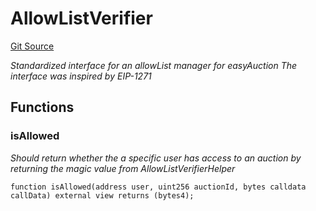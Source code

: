 # AllowListVerifier
[Git Source](https://github.com/larrythecucumber321/protocol/blob/aabf2c9d4120808940fb3be9193cb66ea71ac351/contracts/plugins/mocks/vendor/EasyAuction.sol)



*Standardized interface for an allowList manager for easyAuction
The interface was inspired by EIP-1271*


## Functions
### isAllowed

*Should return whether the a specific user has access to an auction
by returning the magic value from AllowListVerifierHelper*


```solidity
function isAllowed(address user, uint256 auctionId, bytes calldata callData) external view returns (bytes4);
```

